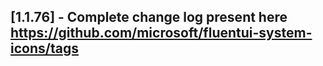 ## [1.1.76] - Complete change log present here https://github.com/microsoft/fluentui-system-icons/tags